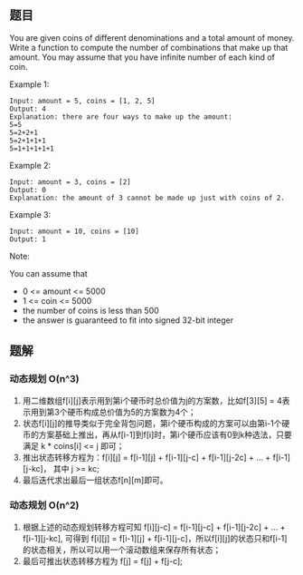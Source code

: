 <!--
 * @Author: shaqsnake
 * @Email: shaqsnake@gmail.com
 * @Date: 2019-09-14 14:28:34
 * @LastEditTime: 2019-09-14 15:11:49
 * @Description: 518. Coin Change 2
 -->

## 题目

You are given coins of different denominations and a total amount of money. Write a function to compute the number of combinations that make up that amount. You may assume that you have infinite number of each kind of coin.

 

Example 1:
```
Input: amount = 5, coins = [1, 2, 5]
Output: 4
Explanation: there are four ways to make up the amount:
5=5
5=2+2+1
5=2+1+1+1
5=1+1+1+1+1
```

Example 2:
```
Input: amount = 3, coins = [2]
Output: 0
Explanation: the amount of 3 cannot be made up just with coins of 2.
```

Example 3:
```
Input: amount = 10, coins = [10] 
Output: 1
``` 

Note:

You can assume that

- 0 <= amount <= 5000
- 1 <= coin <= 5000
- the number of coins is less than 500
- the answer is guaranteed to fit into signed 32-bit integer

## 题解

### 动态规划 O(n^3)

1. 用二维数组f[i][j]表示用到第i个硬币时总价值为j的方案数，比如f[3][5] = 4表示用到第3个硬币构成总价值为5的方案数为4个；
2. 状态f[i][j]的推导类似于完全背包问题，第i个硬币构成的方案可以由第i-1个硬币的方案基础上推出，再从f[i-1]到f[i]时，第i个硬币应该有0到k种选法，只要满足 k * coins[i] <= j 即可；
3. 推出状态转移方程为：f[i][j] = f[i-1][j] + f[i-1][j-c] + f[i-1][j-2c] + ... + f[i-1][j-kc]， 其中 j >= kc;
4. 最后迭代求出最后一组状态f[n][m]即可。

### 动态规划 O(n^2)

1. 根据上述的动态规划转移方程可知 f[i][j-c] = f[i-1][j-c] + f[i-1][j-2c] + ... + f[i-1][j-kc], 可得到 f[i][j] = f[i-1][j] + f[i-1][j-c]，所以f[i][j]的状态只和f[i-1]的状态相关，所以可以用一个滚动数组来保存所有状态；
2. 最后可推出状态转移方程为 f[j] = f[j] + f[j-c];
